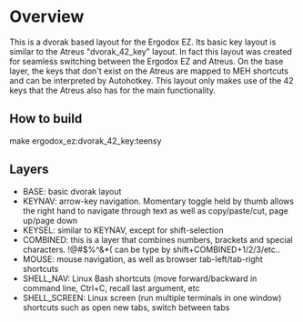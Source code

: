 Overview
========

This is a dvorak based layout for the Ergodox EZ. Its basic key layout is similar to the Atreus "dvorak_42_key" layout. In fact this layout was created for seamless switching between the Ergodox EZ and Atreus. On the base layer, the keys that don't exist on the Atreus are mapped to MEH shortcuts and can be interpreted by Autohotkey. This layout only makes use of the 42 keys that the Atreus also has for the main functionality. 

How to build 
------------
make ergodox_ez:dvorak_42_key:teensy

Layers
------
* BASE: basic dvorak layout
* KEYNAV: arrow-key navigation. Momentary toggle held by thumb allows the right hand to navigate through text as well as copy/paste/cut, page up/page down
* KEYSEL: similar to KEYNAV, except for shift-selection
* COMBINED: this is a layer that combines numbers, brackets and special characters. !@#$%^&*( can be type by shift+COMBINED+1/2/3/etc..
* MOUSE: mouse navigation, as well as browser tab-left/tab-right shortcuts
* SHELL_NAV: Linux Bash shortcuts (move forward/backward in command line, Ctrl+C, recall last argument, etc
* SHELL_SCREEN: Linux screen (run multiple terminals in one window) shortcuts such as open new tabs, switch between tabs